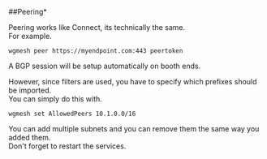 ##Peering*

Peering works like Connect, its technically the same.<br>
For example.<br>

```
wgmesh peer https://myendpoint.com:443 peertoken
```

A BGP session will be setup automatically on booth ends.<br>

However, since filters are used, you have to specify which prefixes should be imported.<br>
You can simply do this with.<br>
```
wgmesh set AllowedPeers 10.1.0.0/16
```
You can add multiple subnets and you can remove them the same way you added them.<br>
Don't forget to restart the services.<br>